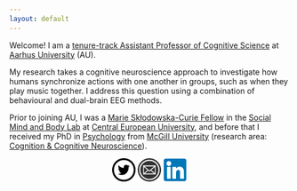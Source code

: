 ```yaml
---
layout: default
---
```


Welcome! I am a [tenure-track Assistant Professor of Cognitive Science](https://pure.au.dk/portal/en/persons/anna-zamm(34046139-7057-4cae-927d-f2458b279026).html) at [Aarhus University](https://international.au.dk/) (AU).

My research takes a cognitive neuroscience approach to investigate how humans synchronize actions with one another in groups, such as when they play music together. I address this question using a combination of behavioural and dual-brain EEG methods.

Prior to joining AU, I was a [Marie Skłodowska-Curie Fellow](https://www.ceu.edu/jalproject) in the [Social Mind and Body Lab](https://somby.ceu.edu/) at [Central European University](https://www.ceu.edu/vienna), and before that I received my PhD in [Psychology](https://www.mcgill.ca/psychology/) from [McGill University](https://www.mcgill.ca/) (research area: [Cognition & Cognitive Neuroscience](https://www.mcgill.ca/psychology/research-0/cognition-cognitive-neuroscience)).


<center>
<a href="https://twitter.com/annapzamm" target="_blank">  <img src="twittericon.png" style="width:42px;height:42px;border:0;"></a>
<a href="mailto: azamm@cc.au.dk" target="_blank">  <img src="emailicon.png" style="width:42px;height:42px;border:0;"></a>
<a href="https://at.linkedin.com/in/anna-zamm-bb8aa1a5"> <img src="linkedinicon.png" style="width:42px;height:42px; border:0;"></a>
</center>
